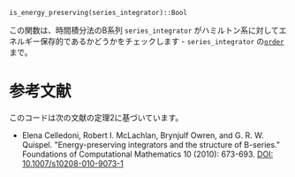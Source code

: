 ```
is_energy_preserving(series_integrator)::Bool
```

この関数は、時間積分法のB系列 `series_integrator` がハミルトン系に対してエネルギー保存的であるかどうかをチェックします - `series_integrator` の[`order`](@ref)まで。

# 参考文献

このコードは次の文献の定理2に基づいています。

  * Elena Celledoni, Robert I. McLachlan, Brynjulf Owren, and G. R. W. Quispel. "Energy-preserving integrators and the structure of B-series." Foundations of Computational Mathematics 10 (2010): 673-693. [DOI: 10.1007/s10208-010-9073-1](https://link.springer.com/article/10.1007/s10208-010-9073-1)
